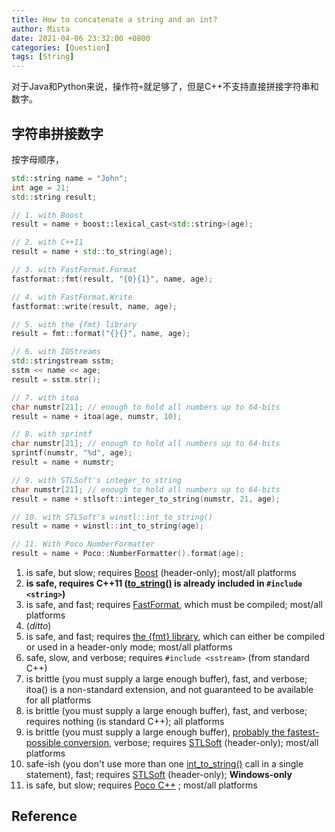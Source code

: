 ```yaml
---
title: How to concatenate a string and an int?
author: Mista
date: 2021-04-06 23:32:00 +0800
categories: [Question]
tags: [String]
---
```



对于Java和Python来说，操作符`+`就足够了，但是C++不支持直接拼接字符串和数字。

## 字符串拼接数字

按字母顺序，

```c++
std::string name = "John";
int age = 21;
std::string result;

// 1. with Boost
result = name + boost::lexical_cast<std::string>(age);

// 2. with C++11
result = name + std::to_string(age);

// 3. with FastFormat.Format
fastformat::fmt(result, "{0}{1}", name, age);

// 4. with FastFormat.Write
fastformat::write(result, name, age);

// 5. with the {fmt} library
result = fmt::format("{}{}", name, age);

// 6. with IOStreams
std::stringstream sstm;
sstm << name << age;
result = sstm.str();

// 7. with itoa
char numstr[21]; // enough to hold all numbers up to 64-bits
result = name + itoa(age, numstr, 10);

// 8. with sprintf
char numstr[21]; // enough to hold all numbers up to 64-bits
sprintf(numstr, "%d", age);
result = name + numstr;

// 9. with STLSoft's integer_to_string
char numstr[21]; // enough to hold all numbers up to 64-bits
result = name + stlsoft::integer_to_string(numstr, 21, age);

// 10. with STLSoft's winstl::int_to_string()
result = name + winstl::int_to_string(age);

// 11. With Poco NumberFormatter
result = name + Poco::NumberFormatter().format(age);
```



1. is safe, but slow; requires [Boost](http://www.boost.org/) (header-only); most/all platforms
2. **is safe, requires C++11 ([to_string()](http://www.cplusplus.com/reference/string/to_string/) is already included in `#include <string>`)**
3. is safe, and fast; requires [FastFormat](http://fastformat.sourceforge.net/), which must be compiled; most/all platforms
4. (*ditto*)
5. is safe, and fast; requires [the {fmt} library](https://github.com/fmtlib/fmt), which can either be compiled or used in a header-only mode; most/all platforms
6. safe, slow, and verbose; requires `#include <sstream>` (from standard C++)
7. is brittle (you must supply a large enough buffer), fast, and verbose; itoa() is a non-standard extension, and not guaranteed to be available for all platforms
8. is brittle (you must supply a large enough buffer), fast, and verbose; requires nothing (is standard C++); all platforms
9. is brittle (you must supply a large enough buffer), [probably the fastest-possible conversion](http://www.ddj.com/cpp/184401596), verbose; requires [STLSoft](http://www.stlsoft.org/) (header-only); most/all platforms
10. safe-ish (you don't use more than one [int_to_string()](http://www.stlsoft.org/doc-1.9/int__to__string_8hpp.html) call in a single statement), fast; requires [STLSoft](http://www.stlsoft.org/) (header-only); **Windows-only**
11. is safe, but slow; requires [Poco C++](https://pocoproject.org/) ; most/all platforms



## Reference

[^Stack Overflow]: [How to concatenate a std::string and an int?](https://stackoverflow.com/questions/191757/how-to-concatenate-a-stdstring-and-an-int)

